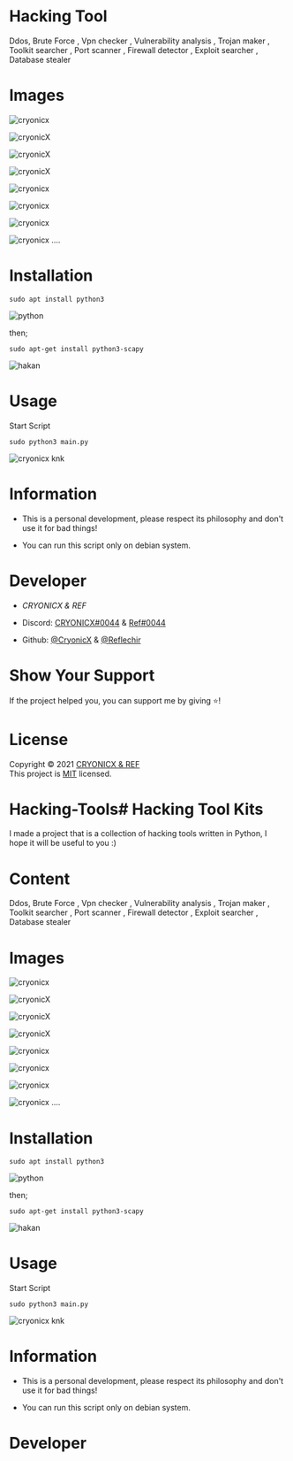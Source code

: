 # Hacking Tool

Ddos, Brute Force , Vpn checker , Vulnerability analysis , Trojan maker , Toolkit searcher , Port scanner , Firewall detector , Exploit searcher , Database stealer

# Images 

![cryonicx](https://media.discordapp.net/attachments/867052919332536360/871476628931354664/Screenshot_2021-08-01_223622.png?width=1025&height=424)

![cryonicX](https://media.discordapp.net/attachments/867052919332536360/871477113478320168/Screenshot_2021-08-01_223841.png)

![cryonicX](https://media.discordapp.net/attachments/867052919332536360/871477373244149760/Screenshot_2021-08-01_223943.png?width=1025&height=394)

![cryonicX](https://media.discordapp.net/attachments/870335421601681438/870792676402950215/Screenshot_2021-07-31_011844.png?width=1025&height=433)

![cryonicx](https://media.discordapp.net/attachments/870335421601681438/870796514161741824/Screenshot_2021-07-31_013357.png?width=1025&height=430)

![cryonicx](https://media.discordapp.net/attachments/867052919332536360/871478027245207592/Screenshot_2021-08-01_224215.png)

![cryonicx](https://media.discordapp.net/attachments/867052919332536360/871478267578826772/Screenshot_2021-08-01_224317.png?width=1025&height=362)

![cryonicx](https://media.discordapp.net/attachments/867052919332536360/871479420903391242/Screenshot_2021-08-01_224749.png)
....

# Installation

````
sudo apt install python3
````

![python](https://media.discordapp.net/attachments/867052919332536360/871481596874752030/Screenshot_2021-08-01_225633.png)

then;

````
sudo apt-get install python3-scapy
````
![hakan](https://media.discordapp.net/attachments/871383768458481705/871485609078849606/unknown.png)




# Usage

Start Script
````
sudo python3 main.py
````


![cryonicx knk](https://media.discordapp.net/attachments/870335421601681438/870795608703791104/Screenshot_2021-07-31_013024.png)


# Information

* This is a personal development, please respect its philosophy and don't use it for bad things!

* You can run this script only on debian system.


# Developer

* *CRYONICX & REF*

* Discord: [CRYONICX#0044](https://discord.com/users/690517771045437530) &  [Ref#0044](https://discord.com/users/381121361474748426)
* Github: [@CryonicX](https://github.com/CryonicsX) & [@Reflechir](https://github.com/Reflechir)



# Show Your Support

If the project helped you, you can support me by giving ⭐️!

# License

Copyright © 2021 [CRYONICX & REF](https://github.com/CryonicsX)<br />
This project is [MIT](https://github.com/CryonicsX/Hacking-tools/blob/main/LICENSE) licensed.
# Hacking-Tools# Hacking Tool Kits

I made a project that is a collection of hacking tools written in Python, I hope it will be useful to you :)

# Content

Ddos, Brute Force , Vpn checker , Vulnerability analysis , Trojan maker , Toolkit searcher , Port scanner , Firewall detector , Exploit searcher , Database stealer


# Images 

![cryonicx](https://media.discordapp.net/attachments/867052919332536360/871476628931354664/Screenshot_2021-08-01_223622.png?width=1025&height=424)

![cryonicX](https://media.discordapp.net/attachments/867052919332536360/871477113478320168/Screenshot_2021-08-01_223841.png)

![cryonicX](https://media.discordapp.net/attachments/867052919332536360/871477373244149760/Screenshot_2021-08-01_223943.png?width=1025&height=394)

![cryonicX](https://media.discordapp.net/attachments/870335421601681438/870792676402950215/Screenshot_2021-07-31_011844.png?width=1025&height=433)

![cryonicx](https://media.discordapp.net/attachments/870335421601681438/870796514161741824/Screenshot_2021-07-31_013357.png?width=1025&height=430)

![cryonicx](https://media.discordapp.net/attachments/867052919332536360/871478027245207592/Screenshot_2021-08-01_224215.png)

![cryonicx](https://media.discordapp.net/attachments/867052919332536360/871478267578826772/Screenshot_2021-08-01_224317.png?width=1025&height=362)

![cryonicx](https://media.discordapp.net/attachments/867052919332536360/871479420903391242/Screenshot_2021-08-01_224749.png)
....

# Installation

````
sudo apt install python3
````

![python](https://media.discordapp.net/attachments/867052919332536360/871481596874752030/Screenshot_2021-08-01_225633.png)

then;

````
sudo apt-get install python3-scapy
````
![hakan](https://media.discordapp.net/attachments/871383768458481705/871485609078849606/unknown.png)




# Usage

Start Script
````
sudo python3 main.py
````


![cryonicx knk](https://media.discordapp.net/attachments/870335421601681438/870795608703791104/Screenshot_2021-07-31_013024.png)


# Information

* This is a personal development, please respect its philosophy and don't use it for bad things!

* You can run this script only on debian system.


# Developer
